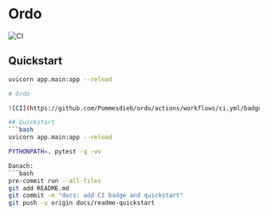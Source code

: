 # Ordo

![CI](https://github.com/Pommesdieb/ordo/actions/workflows/ci.yml/badge.svg)

## Quickstart
```bash
uvicorn app.main:app --reload

# Ordo

![CI](https://github.com/Pommesdieb/ordo/actions/workflows/ci.yml/badge.svg)

## Quickstart
```bash
uvicorn app.main:app --reload

PYTHONPATH=. pytest -q -vv

Danach:
```bash
pre-commit run --all-files
git add README.md
git commit -m "docs: add CI badge and quickstart"
git push -u origin docs/readme-quickstart

